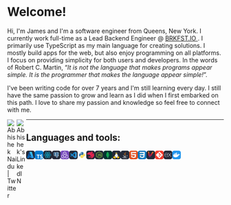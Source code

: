 # Welcome!

Hi, I'm James and I'm a software engineer from Queens, New York. I currently work full-time as a Lead Backend Engineer @ [BRKFST.IO ](https://www.brkfst.io/). I primarily use TypeScript as my main language for creating solutions. I mostly build apps for the web, but also enjoy programming on all platforms. I focus on providing simplicity for both users and developers. In the words of Robert C. Martin, “*It is not the language that makes programs appear simple. It is the programmer that makes the language appear simple!*”.

I've been writing code for over 7 years and I'm still learning every day. I still have the same passion to grow and learn as I did when I first embarked on this path. I love to share my passion and knowledge so feel free to connect with me.

<a href="mailto:jmccarthyns92@gmail.com">
  <img align="left" alt="Abhishek Naidu | Twitter" width="22px" src="https://raw.githubusercontent.com/gauravghongde/social-icons/master/SVG/Color/Gmail.svg" />
</a><a href="https://www.linkedin.com/in/james-mccarthy-9ab411142/">
  <img align="left" alt="Abhishek's LinkedIN" width="22px" src="https://raw.githubusercontent.com/gauravghongde/social-icons/master/SVG/Color/LinkedIN.svg" />
  </a>
  
  ---
  
  
  ## Languages and tools:
  
  <code><img height="20" src="https://raw.githubusercontent.com/tandpfun/skill-icons/main/icons/Azure-Dark.svg"></code><code><img height="20" src="https://raw.githubusercontent.com/tandpfun/skill-icons/main/icons/TypeScript.svg"></code><code><img height="20" src="https://raw.githubusercontent.com/tandpfun/skill-icons/main/icons/React-Dark.svg"></code><code><img height="20" src="https://raw.githubusercontent.com/tandpfun/skill-icons/main/icons/PostgreSQL-Dark.svg"></code><code><img height="20" src="https://raw.githubusercontent.com/tandpfun/skill-icons/main/icons/Redux.svg"></code><code><img height="20" src="https://raw.githubusercontent.com/tandpfun/skill-icons/main/icons/VSCode-Dark.svg"></code><code><img height="20" src="https://raw.githubusercontent.com/github/explore/80688e429a7d4ef2fca1e82350fe8e3517d3494d/topics/python/python.png"></code><code><img height="20" src="https://raw.githubusercontent.com/tandpfun/skill-icons/main/icons/NestJS-Dark.svg"></code><code><img height="20" src="https://raw.githubusercontent.com/tandpfun/skill-icons/main/icons/NodeJS-Dark.svg"></code><code><img height="20" src="https://raw.githubusercontent.com/tandpfun/skill-icons/main/icons/MongoDB.svg"></code><code><img height="20" src="https://raw.githubusercontent.com/tandpfun/skill-icons/main/icons/Linux-Dark.svg"></code><code><img height="20" src="https://raw.githubusercontent.com/tandpfun/skill-icons/main/icons/Java-Dark.svg"></code><code><img height="20" src="https://raw.githubusercontent.com/tandpfun/skill-icons/main/icons/HTML.svg"></code><code><img height="20" src="https://raw.githubusercontent.com/tandpfun/skill-icons/main/icons/CSS.svg"></code><code><img height="20" src="https://raw.githubusercontent.com/tandpfun/skill-icons/main/icons/Maven-Dark.svg"></code><code><img height="20" src="https://raw.githubusercontent.com/tandpfun/skill-icons/main/icons/Git.svg"></code><code><img height="20" src="https://raw.githubusercontent.com/tandpfun/skill-icons/main/icons/ExpressJS-Dark.svg"></code><code><img height="20" src="https://raw.githubusercontent.com/tandpfun/skill-icons/main/icons/Docker.svg"></code>
  



<!--
**jmccarthy92/jmccarthy92** is a ✨ _special_ ✨ repository because its `README.md` (this file) appears on your GitHub profile.

Here are some ideas to get you started:

- 🔭 I’m currently working on ...
- 🌱 I’m currently learning ...
- 👯 I’m looking to collaborate on ...
- 🤔 I’m looking for help with ...
- 💬 Ask me about ...
- 📫 How to reach me: ...
- 😄 Pronouns: ...
- ⚡ Fun fact: ...
-->
